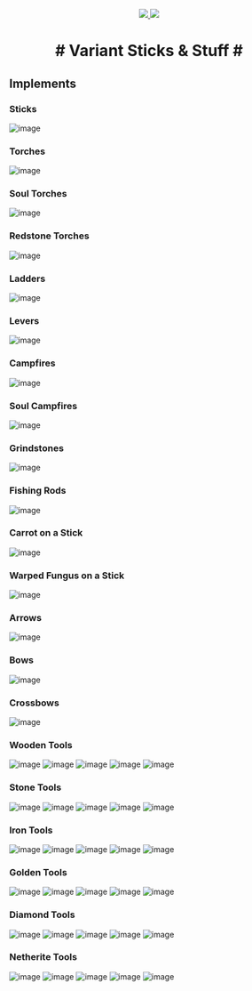 <p align="center">
<a href="https://www.curseforge.com/minecraft/mc-mods/variant-sticks-stuff"><img src="https://cf.way2muchnoise.eu/full_580723_downloads.svg">
 <img src="http://cf.way2muchnoise.eu/versions/580723.svg"></a>
 </p>

<h1 align="center"> # Variant Sticks & Stuff # 

## Implements 

### Sticks
![image](https://user-images.githubusercontent.com/7688001/154689052-8a1683fd-c9c5-47b7-9040-23286c1c22fa.png)

### Torches
![image](https://user-images.githubusercontent.com/7688001/154686244-342fa118-bb94-4483-b56c-a2aa021036c2.png)

### Soul Torches
![image](https://user-images.githubusercontent.com/7688001/154686524-911a837b-bf68-4a0e-805e-20d1dbd30e79.png)

### Redstone Torches
![image](https://user-images.githubusercontent.com/7688001/154687483-3705d47f-4fe4-481e-9a4a-42af1e270990.png)

### Ladders
![image](https://user-images.githubusercontent.com/7688001/154687124-e6bdbd42-0b01-4e9a-b9fd-0e421deb6b04.png)
  
### Levers
![image](https://user-images.githubusercontent.com/7688001/154713882-225a4c42-faf8-4541-b664-362bb36fe125.png)

### Campfires
![image](https://user-images.githubusercontent.com/7688001/154688038-c9d85f48-ce39-42b8-a455-3bb325420de5.png)
 
### Soul Campfires
![image](https://user-images.githubusercontent.com/7688001/154934702-b9f7188e-e832-44f9-88e2-a81bea41514c.png)

### Grindstones
![image](https://user-images.githubusercontent.com/7688001/154688179-b0a7fd43-671e-4e6b-86a4-6ed8ec1005f2.png)

### Fishing Rods
![image](https://user-images.githubusercontent.com/7688001/154711138-14068778-3f97-4f74-bb21-795d9fd03c1b.png)

### Carrot on a Stick
![image](https://user-images.githubusercontent.com/7688001/155808325-2aa3cf0f-ac93-46a4-8a39-7582771a7446.png)

### Warped Fungus on a Stick
![image](https://user-images.githubusercontent.com/7688001/155808577-ed17ff9f-a35b-4270-8196-73dd155193be.png)

### Arrows
![image](https://user-images.githubusercontent.com/7688001/154935094-ba3ffeda-da0a-4733-9216-20a180a7e0b2.png)
 
### Bows
![image](https://user-images.githubusercontent.com/7688001/154711305-f701c42d-291d-4ec0-8ef6-3a3b15f94a48.png)

### Crossbows 
![image](https://user-images.githubusercontent.com/7688001/155625878-2a918aeb-15cf-48a7-a4b0-ae3273e700fb.png)
 
### Wooden Tools
![image](https://user-images.githubusercontent.com/7688001/155625960-ec9f153f-a808-4c3d-8998-81619e710f2f.png)
![image](https://user-images.githubusercontent.com/7688001/155627180-564e9499-1db0-4f66-ba73-c35b4b1b5d0a.png)
![image](https://user-images.githubusercontent.com/7688001/155627275-e710e77c-2fac-4d46-bb88-96490e5b12bb.png)
![image](https://user-images.githubusercontent.com/7688001/155627354-f83a2b61-23ac-44a5-a434-79d508ded813.png)
![image](https://user-images.githubusercontent.com/7688001/154710208-f9614084-72b4-4395-8faa-f33e10a7a684.png)
  
### Stone Tools
![image](https://user-images.githubusercontent.com/7688001/155626380-07576288-dc50-4d9d-8126-16db37f82f44.png)
![image](https://user-images.githubusercontent.com/7688001/155627409-4be21321-0fda-4294-b39d-414a725285b2.png)
![image](https://user-images.githubusercontent.com/7688001/155627588-42da46fe-4bb6-41ae-a7ea-80fe49f6fd3d.png)
![image](https://user-images.githubusercontent.com/7688001/155805564-b6499f2f-bdba-47a0-85c4-19c6719a8a4d.png)
![image](https://user-images.githubusercontent.com/7688001/154710380-44ebf583-102f-49ce-a511-991824cd8383.png)
 
### Iron Tools
![image](https://user-images.githubusercontent.com/7688001/155626579-c66c8b5a-69a4-4fbc-89ea-7152ddb5ef13.png)
![image](https://user-images.githubusercontent.com/7688001/155805916-b4ba63ed-0456-41f6-8cb7-dd41e1ba55d8.png)
![image](https://user-images.githubusercontent.com/7688001/155806076-2221691f-c2cb-4968-b086-90c4a89e331e.png)
![image](https://user-images.githubusercontent.com/7688001/155806160-72299b47-7c32-4ee0-a3ef-bcbe92e1bd92.png)
![image](https://user-images.githubusercontent.com/7688001/154710560-d955fdc1-4734-46a5-b2ad-9cc99ef5ec15.png)

### Golden Tools
![image](https://user-images.githubusercontent.com/7688001/155626670-2c7bef47-72ae-4af9-bbd6-c16d7785a183.png)
![image](https://user-images.githubusercontent.com/7688001/155807167-87cfa390-79f1-42a1-bce4-61fc18eb3389.png)
![image](https://user-images.githubusercontent.com/7688001/155807239-1f312f1a-938b-4c67-b752-dab3c1bac036.png)
![image](https://user-images.githubusercontent.com/7688001/155807352-9a82beec-b0f2-463b-b2a2-57a76672d5ae.png)
![image](https://user-images.githubusercontent.com/7688001/154710749-ee63d772-160e-4e2b-92e8-86142a97cf63.png)

### Diamond Tools
![image](https://user-images.githubusercontent.com/7688001/155626870-6fbec7a5-b7be-4358-a3df-9cee57303700.png)
![image](https://user-images.githubusercontent.com/7688001/155807640-b43fa6cd-a28a-4f32-b1c9-23b0f95a991d.png)
![image](https://user-images.githubusercontent.com/7688001/155808745-0a1a6ccb-b495-4dd6-8b03-f9a133563667.png)
![image](https://user-images.githubusercontent.com/7688001/155807964-f8734841-dc34-48fd-bf34-f56f58d9d353.png)
![image](https://user-images.githubusercontent.com/7688001/154710887-44381566-2b98-44e9-a76c-75014b23ee48.png)

### Netherite Tools
![image](https://user-images.githubusercontent.com/7688001/155626959-ab4c37fa-8674-4bc7-be38-7efc6d49eb92.png)
![image](https://user-images.githubusercontent.com/7688001/155808104-08f0f915-7b4e-4032-b89b-a23613f8e50f.png)
![image](https://user-images.githubusercontent.com/7688001/155808192-e1aba710-94f4-4ade-9c84-fe7464f51ccb.png)
![image](https://user-images.githubusercontent.com/7688001/155808265-8cf73d65-9bba-4be0-ab6d-0214b879c0d4.png)
![image](https://user-images.githubusercontent.com/7688001/154711013-f87e0c17-6be0-4562-8360-2b9fcb3f8aae.png)

</p>

